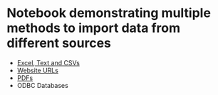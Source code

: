 # Notebook demonstrating multiple methods to import data from different sources

- [Excel, Text and CSVs](https://github.com/TCang/DataProjects/blob/master/Importing%20Data/CSV%20and%20Excel.ipynb)
- [Website URLs](https://github.com/TCang/DataProjects/blob/master/Importing%20Data/Data%20from%20URLs.ipynb)
- [PDFs](https://github.com/TCang/DataProjects/blob/master/Importing%20Data/Data%20from%20PDF.ipynb)
- ODBC Databases 
